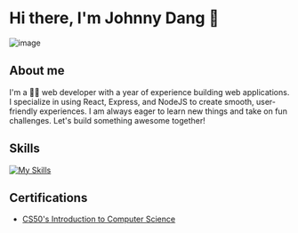# Hi there, I'm Johnny Dang 👋

![image](https://github.com/user-attachments/assets/8a9bc668-6027-4471-8c18-d9c8cd3ab3a3)

## About me

I'm a 👨‍🎓 web developer with a year of experience building web applications. I specialize in using React, Express, and NodeJS to create smooth, user-friendly experiences. I am always eager to learn new things and take on fun challenges. Let's build something awesome together!

## Skills

[![My Skills](https://skillicons.dev/icons?i=html,css,js,ts,react,git,nodejs,next,nest,mongodb,postgresql,figma,postman)](https://skillicons.dev)

## Certifications

- [CS50's Introduction to Computer Science](https://certificates.cs50.io/1a5311f5-67a6-43dc-82da-4e9f79ba15ef.pdf?size=letter)
